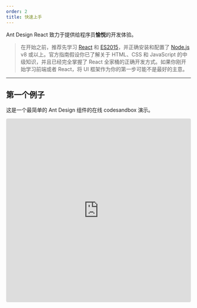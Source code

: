 ```yaml
---
order: 2
title: 快速上手
---
```


Ant Design React 致力于提供给程序员**愉悦**的开发体验。

> 在开始之前，推荐先学习 [React](http://reactjs.org) 和 [ES2015](http://babeljs.io/docs/learn-es2015/)，并正确安装和配置了 [Node.js](https://nodejs.org/) v8 或以上。官方指南假设你已了解关于 HTML、CSS 和 JavaScript 的中级知识，并且已经完全掌握了 React 全家桶的正确开发方式。如果你刚开始学习前端或者 React，将 UI 框架作为你的第一步可能不是最好的主意。

---

## 第一个例子

这是一个最简单的 Ant Design 组件的在线 codesandbox 演示。

<iframe
  src="https://codesandbox.io/embed/antd-reproduction-template-6e93z?autoresize=1&fontsize=14&hidenavigation=1&theme=dark"
  style="width:100%; height:500px; border:0; border-radius: 4px; overflow:hidden;"
  title="antd reproduction template"
  allow="geolocation; microphone; camera; midi; vr; accelerometer; gyroscope; payment; ambient-light-sensor; encrypted-media; usb"
  sandbox="allow-modals allow-forms allow-popups allow-scripts allow-same-origin"
/>

### 1. 创建一个 codesandbox

访问 http://u.ant.design/codesandbox-repro 创建一个 codesandbox 的在线示例，别忘了保存以创建一个新的实例。

### 2. 使用组件

直接用下面的代码替换 `index.js` 的内容，用 React 的方式直接使用 antd 组件。

```jsx
import React, { useState } from 'react';
import { render } from 'react-dom';
import { ConfigProvider, DatePicker, message } from '@allenai/varnish';
// 由于 antd 组件的默认文案是英文，所以需要修改为中文
import zhCN from 'antd/es/locale/zh_CN';
import moment from 'moment';
import 'moment/locale/zh-cn';
import 'antd/dist/antd.css';
import './index.css';

moment.locale('zh-cn');

const App = () => {
  const [date, setDate] = useState(null);
  const handleChange = value => {
    message.info(`您选择的日期是: ${value ? value.format('YYYY年MM月DD日') : '未选择'}`);
    setDate(value);
  };
  return (
    <ConfigProvider locale={zhCN}>
      <div style={{ width: 400, margin: '100px auto' }}>
        <DatePicker onChange={handleChange} />
        <div style={{ marginTop: 16 }}>
          当前日期：{date ? date.format('YYYY年MM月DD日') : '未选择'}
        </div>
      </div>
    </ConfigProvider>
  );
};

render(<App />, document.getElementById('root'));
```

### 3. 探索更多组件用法

你可以在组件页面的左侧菜单查看组件列表，比如 [Alert](/components/alert) 组件，组件文档中提供了各类演示，最下方有组件 API 文档可以查阅。在代码演示部分找到第一个例子，点击右下角的图标展开代码。

然后依照演示代码的写法，在之前的 codesandbox 里修改 `index.js`，首先在 `import` 内引入 Alert 组件：

```diff
- import { ConfigProvider, DatePicker, message } from '@allenai/varnish';
+ import { ConfigProvider, DatePicker, message, Alert } from '@allenai/varnish';
```

然后在 `render` 内添加相应的 jsx 代码：

```diff
  <DatePicker onChange={value => this.handleChange(value)} />
  <div style={{ marginTop: 16 }}>
-   当前日期：{date ? date.format('YYYY-MM-DD') : '未选择'}
+   <Alert message="当前日期" description={date ? date.format('YYYY年MM月DD日') : '未选择'} />
  </div>
```

选择一个日期，在右侧预览区就可以看到如图的效果。

<img width="420" src="https://gw.alipayobjects.com/zos/antfincdn/ZosQjL9pqe/e6179c89-21a9-44c9-aea4-3cc04af7ef25.png" alt="codesandbox screenshot" />

好的，现在你已经会使用基本的 antd 组件了，你可以在这个例子中继续探索其他组件的用法。如果你遇到组件的 bug，也推荐建一个可重现的 codesandbox 来报告 bug。

### 4. 下一步

实际项目开发中，你会需要构建、调试、代理、打包部署等一系列工程化的需求。您可以阅读后面的文档或者使用以下脚手架和范例：

- [Ant Design Pro](http://pro.ant.design/)
- [antd-admin](https://github.com/zuiidea/antd-admin)
- [d2-admin](https://github.com/d2-projects/d2-admin)
- 更多脚手架可以查看 [脚手架市场](http://scaffold.ant.design/)

## 按需加载

`antd` 默认支持基于 ES modules 的 tree shaking，对于 js 部分，直接引入 `import { Button } from 'antd'` 就会有按需加载的效果。

如果你在开发环境的控制台看到下面的提示，那么你可能还在使用 `webpack@1.x` 或者 tree shaking 失效，请升级或检查相关配置。

```
You are using a whole package of antd, please use https://www.npmjs.com/package/babel-plugin-import to reduce app bundle size.
```

![控制台警告](https://zos.alipayobjects.com/rmsportal/GHIRszVcmjccgZRakJDQ.png)

## 使用 Day.js 替换 Moment.js 优化打包大小

你可以使用 [antd-dayjs-webpack-plugin](https://github.com/ant-design/antd-dayjs-webpack-plugin) 插件用 [Day.js](https://day.js.org/) 替换 Moment.js 来大幅减小打包大小。这需要更新 webpack 的配置文件如下：

```js
// webpack-config.js
import AntdDayjsWebpackPlugin from 'antd-dayjs-webpack-plugin';

module.exports = {
  // ...
  plugins: [new AntdDayjsWebpackPlugin()],
};
```

## 自行构建

如果想自己维护工作流，我们推荐使用 [webpack](https://webpack.github.io/) 进行构建和调试，可以使用 React 生态圈中的 [各种脚手架](https://github.com/enaqx/awesome-react#react-tools) 进行开发。

目前社区也有很多基于 antd 定制的 [React 脚手架](http://scaffold.ant.design/)，欢迎进行试用和贡献。
